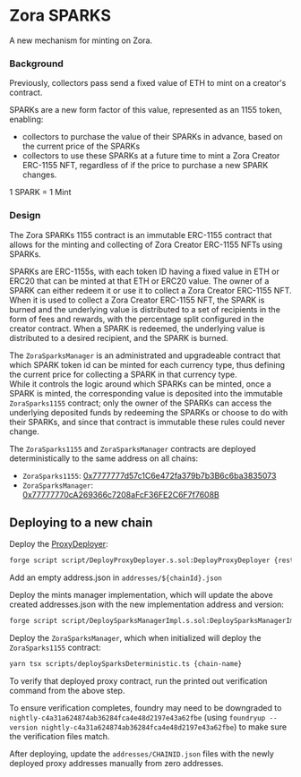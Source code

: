# Zora SPARKS

A new mechanism for minting on Zora.

### Background

Previously, collectors pass send a fixed value of ETH to mint on a creator's contract.

SPARKs are a new form factor of this value, represented as an 1155 token, enabling:

- collectors to purchase the value of their SPARKs in advance, based on the current price of the SPARKs
- collectors to use these SPARKs at a future time to mint a Zora Creator ERC-1155 NFT, regardless of if the price to purchase a new SPARK changes.

1 SPARK = 1 Mint

### Design

The Zora SPARKs 1155 contract is an immutable ERC-1155 contract that allows for the minting and
collecting of Zora Creator ERC-1155 NFTs using SPARKs.

SPARKs are ERC-1155s, with each token ID having a fixed value in ETH or ERC20 that can be
minted at that ETH or ERC20 value. The owner of a SPARK can either redeem it or use it to
collect a Zora Creator ERC-1155 NFT. When it is used to collect a Zora Creator
ERC-1155 NFT, the SPARK is burned and the underlying value is distributed to a
set of recipients in the form of fees and rewards, with the percentage split
configured in the creator contract. When a SPARK is redeemed, the underlying
value is distributed to a desired recipient, and the SPARK is burned.

The `ZoraSparksManager` is an administrated and upgradeable contract that which SPARK token id can be minted for each currency type,
thus defining the current price for collecting a SPARK in that currency type.  
While it controls the logic around which SPARKs can be minted, once a SPARK is minted, the corresponding value is deposited into the
immutable `ZoraSparks1155` contract; only the owner of the SPARKs can access the underlying deposited funds by redeeming the SPARKs or choose to do with their SPARKs, and since that contract is immutable these rules could never change.

The `ZoraSparks1155` and `ZoraSparksManager` contracts are deployed deterministically to the same address on all chains:

- `ZoraSparks1155`: [0x7777777d57c1C6e472fa379b7b3B6c6ba3835073](https://explorer.zora.energy/address/0x7777777d57c1C6e472fa379b7b3B6c6ba3835073)
- `ZoraSparksManager`: [0x77777770cA269366c7208aFcF36FE2C6F7f7608B](https://explorer.zora.energy/address/0x77777770cA269366c7208aFcF36FE2C6F7f7608B)

## Deploying to a new chain

Deploy the [ProxyDeployer](src/DeterministicUUPSProxyDeployer.sol):

```sh
forge script script/DeployProxyDeployer.s.sol:DeployProxyDeployer {rest of deployment config}
```

Add an empty address.json in `addresses/${chainId}.json`

Deploy the mints manager implementation, which will update the above created addresses.json with the new implementation address and version:

```sh
forge script script/DeploySparksManagerImpl.s.sol:DeploySparksManagerImpl {rest of deployment config}
```

Deploy the `ZoraSparksManager`, which when initialized will deploy the `ZoraSparks1155` contract:

```sh
yarn tsx scripts/deploySparksDeterministic.ts {chain-name}
```

To verify that deployed proxy contract, run the printed out verification command from the above step.

To ensure verification completes, foundry may need to be downgraded to `nightly-c4a31a624874ab36284fca4e48d2197e43a62fbe` (using `foundryup --version nightly-c4a31a624874ab36284fca4e48d2197e43a62fbe`) to make sure the verification files match.

After deploying, update the `addresses/CHAINID.json` files with the newly deployed proxy addresses manually from zero addresses.